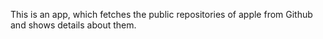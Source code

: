 This is an app, which fetches the public repositories of apple from Github and shows details about them.




